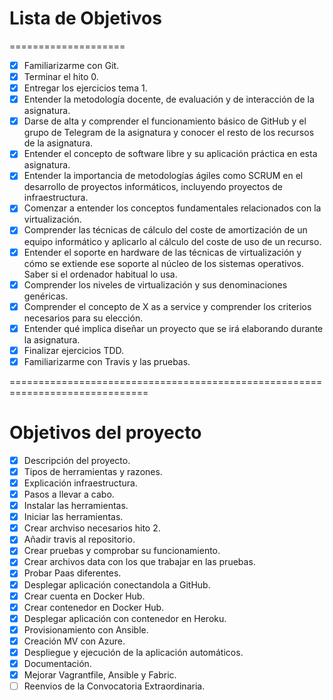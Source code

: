 # Lista de Objetivos
====================

- [x] Familiarizarme con Git.
- [x] Terminar el hito 0.
- [x] Entregar los ejercicios tema 1.
- [x] Entender la metodología docente, de evaluación y de interacción de 
la asignatura.
- [x] Darse de alta y comprender el funcionamiento básico de GitHub y el 
grupo de Telegram de la asignatura y conocer el resto de los recursos de 
la asignatura.
- [x] Entender el concepto de software libre y su aplicación práctica en 
esta asignatura.
- [x] Entender la importancia de metodologías ágiles como SCRUM en el 
desarrollo de proyectos informáticos, incluyendo proyectos de 
infraestructura.
- [x] Comenzar a entender los conceptos fundamentales relacionados con 
la virtualización.
- [x] Comprender las técnicas de cálculo del coste de amortización de un 
equipo informático y aplicarlo al cálculo del coste de uso de un 
recurso.
- [x] Entender el soporte en hardware de las técnicas de virtualización 
y cómo se extiende ese soporte al núcleo de los sistemas operativos. 
Saber si el ordenador habitual lo usa.
- [x] Comprender los niveles de virtualización y sus denominaciones 
genéricas.
- [x] Comprender el concepto de X as a service y comprender los 
criterios necesarios para su elección.
- [x] Entender qué implica diseñar un proyecto que se irá elaborando 
durante la asignatura.
- [x] Finalizar ejercicios TDD.
- [x] Familiarizarme con Travis y las pruebas.

==============================================================================

# Objetivos del proyecto

- [x] Descripción del proyecto.
- [x] Tipos de herramientas y razones.
- [x] Explicación infraestructura.
- [x] Pasos a llevar a cabo.
- [x] Instalar las herramientas.
- [x] Iniciar las herramientas.
- [x] Crear archviso necesarios hito 2.
- [x] Añadir travis al repositorio.
- [x] Crear pruebas y comprobar su funcionamiento.
- [x] Crear archivos data con los que trabajar en las pruebas.
- [x] Probar Paas diferentes.
- [x] Desplegar aplicación conectandola a GitHub.
- [x] Crear cuenta en Docker Hub.
- [x] Crear contenedor en Docker Hub.
- [x] Desplegar aplicación con contenedor en Heroku.
- [x] Provisionamiento con Ansible.
- [x] Creación MV con Azure.
- [x] Despliegue y ejecución de la aplicación automáticos.
- [x] Documentación.
- [x] Mejorar Vagrantfile, Ansible y Fabric.
- [ ] Reenvios de la Convocatoria Extraordinaria.